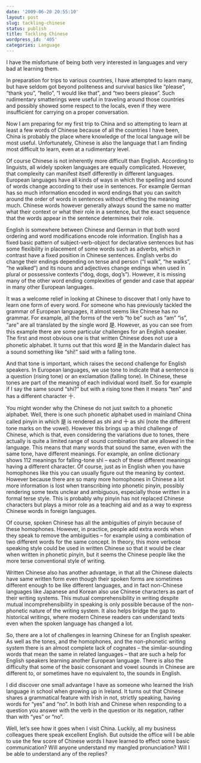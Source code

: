 ```yaml
---
date: '2009-06-20 20:55:10'
layout: post
slug: tackling-chinese
status: publish
title: Tackling Chinese
wordpress_id: '405'
categories: Language
---
```


I have the misfortune of being both very interested in languages and very bad at learning them.

In preparation for trips to various countries, I have attempted to learn many, but have seldom got beyond politeness and survival basics like “please”, “thank you”, “hello”, “I would like that”, and “two beers please”.  Such rudimentary smatterings were useful in traveling around those countries and possibly showed some respect to the locals, even if they were insufficient for carrying on a proper conversation.

Now I am preparing for my first trip to China and so attempting to learn at least a few words of Chinese because of all the countries I have been, China is probably the place where knowledge of the local language will be most useful.  Unfortunately, Chinese is also the language that I am finding most difficult to learn, even at a rudimentary level.

Of course Chinese is not inherently more difficult than English.  According to linguists, all widely spoken languages are equally complicated.  However, that complexity can manifest itself differently in different languages.  European languages have all kinds of ways in which the spelling and sound of words change according to their use in sentences.  For example German has so much information encoded in word endings that you can switch around the order of words in sentences without effecting the meaning much.  Chinese words however generally always sound the same no matter what their context or what their role in a sentence, but the exact sequence that the words appear in the sentence determines their role.

English is somewhere between Chinese and German in that both word ordering and word modifications encode role information.  English has a fixed basic pattern of subject-verb-object for declarative sentences but has some flexibility in placement of some words such as adverbs, which in contrast have a fixed position in Chinese sentences.  English verbs do change their endings depending on tense and person (“I walk”, “he walks”, “he walked”) and its nouns and adjectives change endings when used in plural or possessive contexts (“dog, dogs, dog’s”).  However, it is missing many of the other word ending complexities of gender and case that appear in many other European languages.

It was a welcome relief in looking at Chinese to discover that I only have to learn one form of every word.  For someone who has previously tackled the grammar of European languages, it almost seems like Chinese has no grammar.  For example, all the forms of the verb “to be” such as “am” “is”, “are” are all translated by the single word 是.  However, as you can see from this example there are some particular challenges for an English speaker.  The first and most obvious one is that written Chinese does not use a phonetic alphabet.  It turns out that this word 是 in the Mandarin dialect has a sound something like “shi!” said with a falling tone.

And that tone is important, which raises the second challenge for English speakers.  In European languages, we use tone to indicate that a sentence is a question (rising tone) or an exclamation (falling tone).  In Chinese, these tones are part of the meaning of each individual word itself.  So for example if I say the same sound “shi?” but with a rising tone then it means “ten” and has a different character 十.

You might wonder why the Chinese do not just switch to a phonetic alphabet.  Well, there is one such phonetic alphabet used in mainland China called pinyin in which 是 is rendered as shì and 十 as shí (note the different tone marks on the vowel).  However this brings up a third challenge of Chinese, which is that, even considering the variations due to tones, there actually is quite a limited range of sound combination that are allowed in the language.  This means that many words that sound the same, even with the same tone, have different meanings.  For example, an online dictionary shows 112 meanings for falling-tone shì – each of these different meanings having a different character.  Of course, just as in English when you have homophones like this you can usually figure out the meaning by context.  However because there are so many more homophones in Chinese a lot more information is lost when transcribing into phonetic pinyin, possibly rendering some texts unclear and ambiguous, especially those written in a formal terse style.  This is probably why pinyin has not replaced Chinese characters but plays a minor role as a teaching aid and as a way to express Chinese words in foreign languages.

Of course, spoken Chinese has all the ambiguities of pinyin because of these homophones.  However, in practice, people add extra words when they speak to remove the ambiguities – for example using a combination of two different words for the same concept.  In theory, this more verbose speaking style could be used in written Chinese so that it would be clear when written in phonetic pinyin, but it seems the Chinese people like the more terse conventional style of writing.

Written Chinese also has another advantage, in that all the Chinese dialects have same written form even though their spoken forms are sometimes different enough to be like different languages, and in fact non-Chinese languages like Japanese and Korean also use Chinese characters as part of their writing systems.  This mutual comprehensibility in writing despite mutual incomprehensibility in speaking is only possible because of the non-phonetic nature of the writing system.  It also helps bridge the gap to historical writings, where modern Chinese readers can understand texts even when the spoken language has changed a lot.

So, there are a lot of challenges in learning Chinese for an English speaker.  As well as the tones, and the homophones, and the non-phonetic writing system there is an almost complete lack of cognates – the similar-sounding words that mean the same in related languages – that are such a help for English speakers learning another European language.  There is also the difficulty that some of the basic consonant and vowel sounds in Chinese are different to, or sometimes have no equivalent to, the sounds in English.

I did discover one small advantage I have as someone who learned the Irish language in school when growing up in Ireland.  It turns out that Chinese shares a grammatical feature with Irish in not, strictly speaking, having words for “yes” and “no”.  In both Irish and Chinese when responding to a question you answer with the verb in the question or its negation, rather than with “yes” or “no”.

Well, let’s see how it goes when I visit China.  Luckily, all my business colleagues there speak excellent English.  But outside the office will I be able to use the few score of Chinese words I have learned to effect some basic communication?  Will anyone understand my mangled pronunciation?  Will I be able to understand any of the replies?


